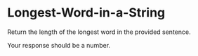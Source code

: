 # Longest-Word-in-a-String

Return the length of the longest word in the provided sentence.

Your response should be a number.
